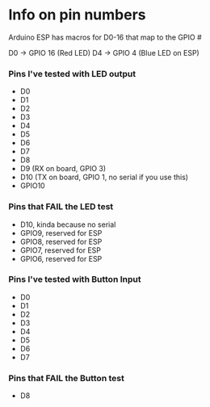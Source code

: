 # Info on pin numbers

Arduino ESP has macros for D0-16 that map to the GPIO #

D0 -> GPIO 16 (Red LED)
D4 -> GPIO 4  (Blue LED on ESP)

### Pins I've tested with LED output

 - D0
 - D1
 - D2
 - D3
 - D4
 - D5
 - D6
 - D7
 - D8
 - D9 (RX on board, GPIO 3)
 - D10 (TX on board, GPIO 1, no serial if you use this)
 - GPIO10

### Pins that FAIL the LED test

 - D10, kinda because no serial
 - GPIO9, reserved for ESP
 - GPIO8, reserved for ESP
 - GPIO7, reserved for ESP
 - GPIO6, reserved for ESP

### Pins I've tested with Button Input

 - D0
 - D1
 - D2
 - D3
 - D4
 - D5
 - D6
 - D7

### Pins that FAIL the Button test

 - D8

